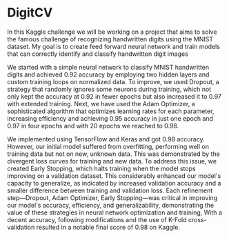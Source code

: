 # DigitCV

In this Kaggle challenge we will be working on a project that aims to solve the famous challenge of recognizing handwritten digits using the MNIST dataset. My goal is to create feed forward neural network and train models that can correctly identify and classify handwritten digit images

We started with a simple neural network to classify MNIST handwritten digits and achieved 0.92 accuracy by employing two hidden layers and custom training loops on normalized data. To improve, we used Dropout, a strategy that randomly ignores some neurons during training, which not only kept the accuracy at 0.92 in fewer epochs but also increased it to 0.97 with extended training. Next, we have used the Adam Optimizer, a sophisticated algorithm that optimizes learning rates for each parameter, increasing efficiency and achieving 0.95 accuracy in just one epoch and 0.97 in four epochs and with 20 epochs we reached to 0.98.

We implemented using TensorFlow and Keras and got 0.98 accuracy. However, our initial model suffered from overfitting, performing well on training data but not on new, unknown data. This was demonstrated by the divergent loss curves for training and new data. To address this issue, we created Early Stopping, which halts training when the model stops improving on a validation dataset. This considerably enhanced our model's capacity to generalize, as indicated by increased validation accuracy and a smaller difference between training and validation loss. Each refinement step—Dropout, Adam Optimizer, Early Stopping—was critical in improving our model's accuracy, efficiency, and generalizability, demonstrating the value of these strategies in neural network optimization and training, With a decent accuracy, following modifications and the use of K-Fold cross-validation resulted in a notable final score of 0.98 on Kaggle.
